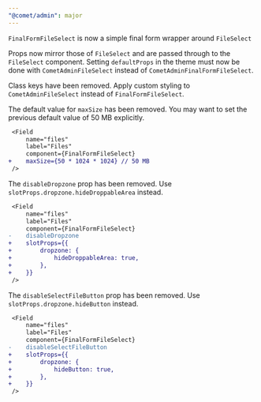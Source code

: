 ```yaml
---
"@comet/admin": major
---
```


`FinalFormFileSelect` is now a simple final form wrapper around `FileSelect`

Props now mirror those of `FileSelect` and are passed through to the `FileSelect` component.
Setting `defaultProps` in the theme must now be done with `CometAdminFileSelect` instead of `CometAdminFinalFormFileSelect`.

Class keys have been removed. Apply custom styling to `CometAdminFileSelect` instead of `FinalFormFileSelect`.

The default value for `maxSize` has been removed.
You may want to set the previous default value of 50 MB explicitly.

```diff
 <Field
     name="files"
     label="Files"
     component={FinalFormFileSelect}
+    maxSize={50 * 1024 * 1024} // 50 MB
 />
```

The `disableDropzone` prop has been removed.
Use `slotProps.dropzone.hideDroppableArea` instead.

```diff
 <Field
     name="files"
     label="Files"
     component={FinalFormFileSelect}
-    disableDropzone
+    slotProps={{
+        dropzone: {
+            hideDroppableArea: true,
+        },
+    }}
 />
```

The `disableSelectFileButton` prop has been removed.
Use `slotProps.dropzone.hideButton` instead.

```diff
 <Field
     name="files"
     label="Files"
     component={FinalFormFileSelect}
-    disableSelectFileButton
+    slotProps={{
+        dropzone: {
+            hideButton: true,
+        },
+    }}
 />
```
